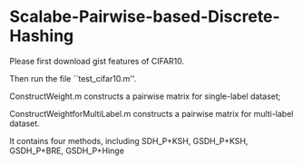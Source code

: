 # Scalabe-Pairwise-based-Discrete-Hashing

Please first download gist features of CIFAR10.

Then run the file ``test_cifar10.m''.

ConstructWeight.m constructs a pairwise matrix for single-label dataset;

ConstructWeightforMultiLabel.m constructs a pairwise matrix for multi-label dataset.

It contains four methods, including SDH_P+KSH, GSDH_P+KSH, GSDH_P+BRE, GSDH_P+Hinge

